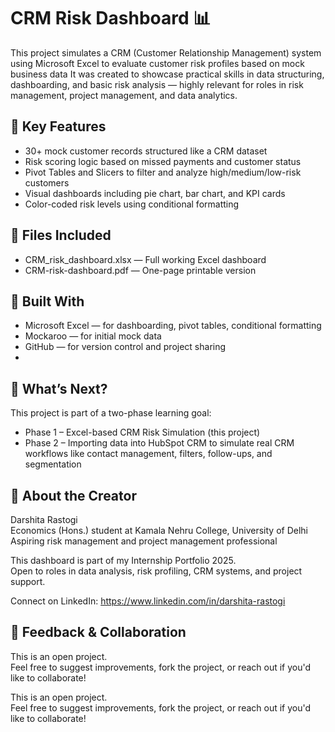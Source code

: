 # CRM Risk Dashboard 📊
This project simulates a CRM (Customer Relationship Management) system using Microsoft Excel to evaluate customer risk profiles based on mock business data
It was created to showcase practical skills in data structuring, dashboarding, and basic risk analysis — highly relevant for roles in risk management, project management, and data analytics.

## 🚀 Key Features
- 30+ mock customer records structured like a CRM dataset
- Risk scoring logic based on missed payments and customer status
- Pivot Tables and Slicers to filter and analyze high/medium/low-risk customers
- Visual dashboards including pie chart, bar chart, and KPI cards
- Color-coded risk levels using conditional formatting

## 📁 Files Included
- CRM_risk_dashboard.xlsx — Full working Excel dashboard
- CRM-risk-dashboard.pdf — One-page printable version

## 🧰 Built With
- Microsoft Excel — for dashboarding, pivot tables, conditional formatting
- Mockaroo — for initial mock data
- GitHub — for version control and project sharing
- 
## 🔄 What’s Next?
This project is part of a two-phase learning goal:
- Phase 1 – Excel-based CRM Risk Simulation (this project)
- Phase 2 – Importing data into HubSpot CRM to simulate real CRM workflows like contact management, filters, follow-ups, and segmentation

## 💼 About the Creator
Darshita Rastogi  
Economics (Hons.) student at Kamala Nehru College, University of Delhi  
Aspiring risk management and project management professional

This dashboard is part of my Internship Portfolio 2025.  
Open to roles in data analysis, risk profiling, CRM systems, and project support.

Connect on LinkedIn: https://www.linkedin.com/in/darshita-rastogi

## 📣 Feedback & Collaboration
This is an open project.  
Feel free to suggest improvements, fork the project, or reach out if you'd like to collaborate!

This is an open project.  
Feel free to suggest improvements, fork the project, or reach out if you'd like to collaborate!
